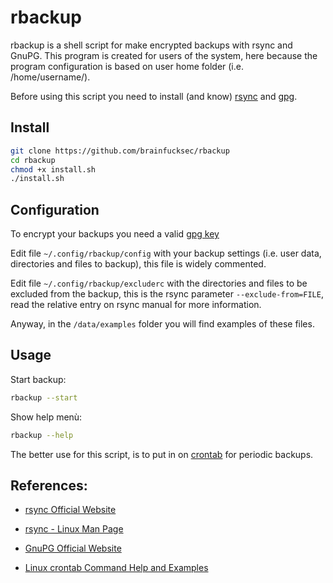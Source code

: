 # rbackup

rbackup is a shell script for make encrypted backups with rsync and GnuPG.
This program is created for users of the system, here because the program configuration is based on user home folder (i.e. /home/username/).

Before using this script you need to install (and know) [rsync](https://rsync.samba.org) and [gpg](https://gnupg.org).


## Install
```bash
git clone https://github.com/brainfucksec/rbackup
cd rbackup
chmod +x install.sh
./install.sh
```


## Configuration
To encrypt your backups you need a valid [gpg key](https://www.gnupg.org/gph/en/manual/c14.html#AEN25)

Edit file `~/.config/rbackup/config` with your backup settings (i.e. user data, directories and files to backup), this file is widely commented.

Edit file `~/.config/rbackup/excluderc` with the directories and files to be excluded from the backup, this is the rsync parameter `--exclude-from=FILE`, read the relative entry on rsync manual for more information.

Anyway, in the `/data/examples` folder you will find examples of these files.


## Usage
Start backup:
```bash
rbackup --start
```

Show help menù:
```bash
rbackup --help
```

The better use for this script, is to put in on [crontab](https://www.pantz.org/software/cron/croninfo.html) for periodic backups.


## References:

* [rsync Official Website](https://rsync.samba.org)

* [rsync - Linux Man Page](https://linux.die.net/man/1/rsync)

* [GnuPG Official Website](https://gnupg.org/)

* [Linux crontab Command Help and Examples](https://www.computerhope.com/unix/ucrontab.htm)
